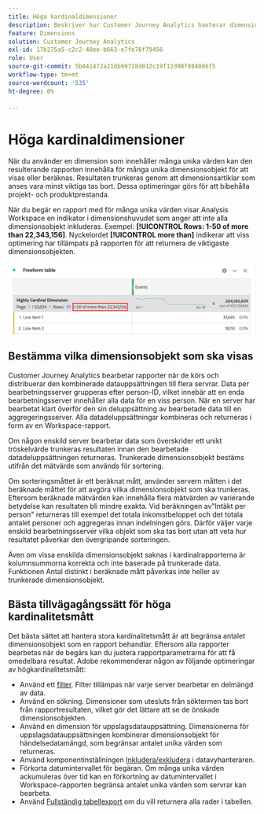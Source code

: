 ```yaml
---
title: Höga kardinaldimensioner
description: Beskriver hur Customer Journey Analytics hanterar dimensioner med många unika värden
feature: Dimensions
solution: Customer Journey Analytics
exl-id: 17b275a5-c2c2-48ee-b663-e7fe76f79456
role: User
source-git-commit: 5b441472a21db99728d012c19f12d98f984086f5
workflow-type: tm+mt
source-wordcount: '535'
ht-degree: 0%

---
```


# Höga kardinaldimensioner

När du använder en dimension som innehåller många unika värden kan den resulterande rapporten innehålla för många unika dimensionsobjekt för att visas eller beräknas. Resultaten trunkeras genom att dimensionsartiklar som anses vara minst viktiga tas bort. Dessa optimeringar görs för att bibehålla projekt- och produktprestanda.

När du begär en rapport med för många unika värden visar Analysis Workspace en indikator i dimensionshuvudet som anger att inte alla dimensionsobjekt inkluderas. Exempel: **[!UICONTROL Rows: 1-50 of more than 22,343,156]**. Nyckelordet **[!UICONTROL more than]** indikerar att viss optimering har tillämpats på rapporten för att returnera de viktigaste dimensionsobjekten.

![Frihandstabell i Workspace som visar nyckelordet &quot;mer än&quot; för att visa 1-50 av mer än 22 343 156](assets/high-cardinality.png)

## Bestämma vilka dimensionsobjekt som ska visas

Customer Journey Analytics bearbetar rapporter när de körs och distribuerar den kombinerade datauppsättningen till flera servrar. Data per bearbetningsserver grupperas efter person-ID, vilket innebär att en enda bearbetningsserver innehåller alla data för en viss person. När en server har bearbetat klart överför den sin deluppsättning av bearbetade data till en aggregeringsserver. Alla datadeluppsättningar kombineras och returneras i form av en Workspace-rapport.

Om någon enskild server bearbetar data som överskrider ett unikt tröskelvärde trunkeras resultaten innan den bearbetade datadeluppsättningen returneras. Trunkerade dimensionsobjekt bestäms utifrån det mätvärde som används för sortering.

Om sorteringsmåttet är ett beräknat mått, använder servern måtten i det beräknade måttet för att avgöra vilka dimensionsobjekt som ska trunkeras. Eftersom beräknade mätvärden kan innehålla flera mätvärden av varierande betydelse kan resultaten bli mindre exakta. Vid beräkningen av&quot;Intäkt per person&quot; returneras till exempel det totala inkomstbeloppet och det totala antalet personer och aggregeras innan indelningen görs. Därför väljer varje enskild bearbetningsserver vilka objekt som ska tas bort utan att veta hur resultatet påverkar den övergripande sorteringen.

Även om vissa enskilda dimensionsobjekt saknas i kardinalrapporterna är kolumnsummorna korrekta och inte baserade på trunkerade data. Funktionen Antal distinkt i beräknade mått påverkas inte heller av trunkerade dimensionsobjekt.

## Bästa tillvägagångssätt för höga kardinalitetsmått

Det bästa sättet att hantera stora kardinalitetsmått är att begränsa antalet dimensionsobjekt som en rapport behandlar. Eftersom alla rapporter bearbetas när de begärs kan du justera rapportparametrarna för att få omedelbara resultat. Adobe rekommenderar någon av följande optimeringar av högkardinalitetsmått:

* Använd ett [filter](/help/components/filters/create-filters.md). Filter tillämpas när varje server bearbetar en delmängd av data.
* Använd en sökning. Dimensioner som utesluts från söktermen tas bort från rapportresultaten, vilket gör det lättare att se de önskade dimensionsobjekten.
* Använd en dimension för uppslagsdatauppsättning. Dimensionerna för uppslagsdatauppsättningen kombinerar dimensionsobjekt för händelsedatamängd, som begränsar antalet unika värden som returneras.
* Använd komponentinställningen [Inkludera/exkludera](/help/data-views/component-settings/include-exclude-values.md) i datavyhanteraren.
* Förkorta datumintervallet för begäran. Om många unika värden ackumuleras över tid kan en förkortning av datumintervallet i Workspace-rapporten begränsa antalet unika värden som servrar kan bearbeta.
* Använd [Fullständig tabellexport](/help/analysis-workspace/export/export-cloud.md) om du vill returnera alla rader i tabellen.

